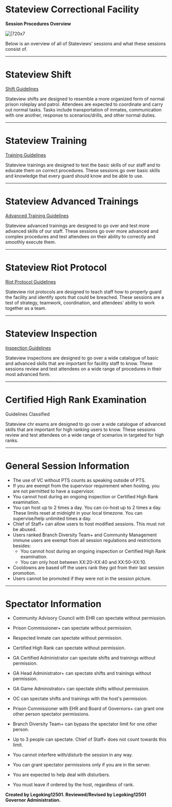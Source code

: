 # **Stateview Correctional Facility**
**Session Procedures Overview**

![|720x7](upload://dKMei7dM4sB9JlFMy9V7oxqKAb "short line")

Below is an overview of all of Stateviews' sessions and what these sessions consist of.

---

# **Stateview Shift**

[Shift Guidelines](Link)

Stateview shifts are designed to resemble a more organized form of normal prison roleplay and patrol. Attendees are expected to coordinate and carry out normal tasks. Tasks include transportation of inmates, communication with one another, response to scenarios/drills, and other normal duties.

---

# **Stateview Training**

[Training Guidelines](Link)

Stateview trainings are designed to test the basic skills of our staff and to educate them on correct procedures. These sessions go over basic skills and knowledge that every guard should know and be able to use.

---

# **Stateview Advanced Trainings**

[Advanced Training Guidelines](Link)

Stateview advanced trainings are designed to go over and test more advanced skills of our staff. These sessions go over more advanced and complex procedures and test attendees on their ability to correctly and smoothly execute them.

---

# **Stateview Riot Protocol**

[Riot Protocol Guidelines](Link)

Stateview riot protocols are designed to teach staff how to properly guard the facility and identify spots that could be breached. These sessions are a test of strategy, teamwork, coordination, and attendees' ability to work together as a team.

---

# **Stateview Inspection**

[Inspection Guidelines](Link)

Stateview inspections are designed to go over a wide catalogue of basic and advanced skills that are important for facility staff to know. These sessions review and test attendees on a wide range of procedures in their most advanced form.

---

# **Certified High Rank Examination**

Guidelines Classified

Stateview chr exams are designed to go over a wide catalogue of advanced skills that are important for high ranking users to know. These sessions review and test attendees on a wide range of scenarios in targeted for high ranks.

---

# **General Session Information**

* The use of VC without PTS counts as speaking outside of PTS.
* If you are exempt from the supervisor requirement when hosting, you are not permitted to have a supervisor.
* You cannot host during an ongoing inspection or Certified High Rank examination.
* You can host up to 2 times a day. You can co-host up to 2 times a day. These limits reset at midnight in your local timezone. You can supervise/help unlimited times a day.
* Chief of Staff+ can allow users to host modified sessions. This must not be abused.
* Users ranked Branch Diversity Team+ and Community Management immune users are exempt from all session regulations and restrictions besides:
  * You cannot host during an ongoing inspection or Certified High Rank examination.
  * You can only host between XX:20–XX:40 and XX:50–XX:10.
* Cooldowns are based off the users rank they got from their last session promotion.
* Users cannot be promoted if they were not in the session picture.

---

# **Spectator Information**

* Community Advisory Council with EHR can spectate without permission.
* Prison Commissioner+ can spectate without permission. 
* Respected Inmate can spectate without permission.
* Certified High Rank can spectate without permission.
* GA Certified Administrator can spectate shifts and trainings without permission.
* GA Head Administrator+ can spectate shifts and trainings without permission.
* GA Game Administrator+ can spectate shifts without permission.
* OC can spectate shifts and trainings with the host's permission.
* Prison Commissioner with EHR and Board of Governors+ can grant one other person spectator permissions.
* Branch Diversity Team+ can bypass the spectator limit for one other person.

* Up to 3 people can spectate. Chief of Staff+ does not count towards this limit.
* You cannot interfere with/disturb the session in any way.
* You can grant spectator permissions only if you are in the server.
* You are expected to help deal with disturbers.
* You must leave if ordered by the host, regardless of rank.

**Created by Legoking12501. Reviewed/Revised by Legoking12501 Governor Administration.**
